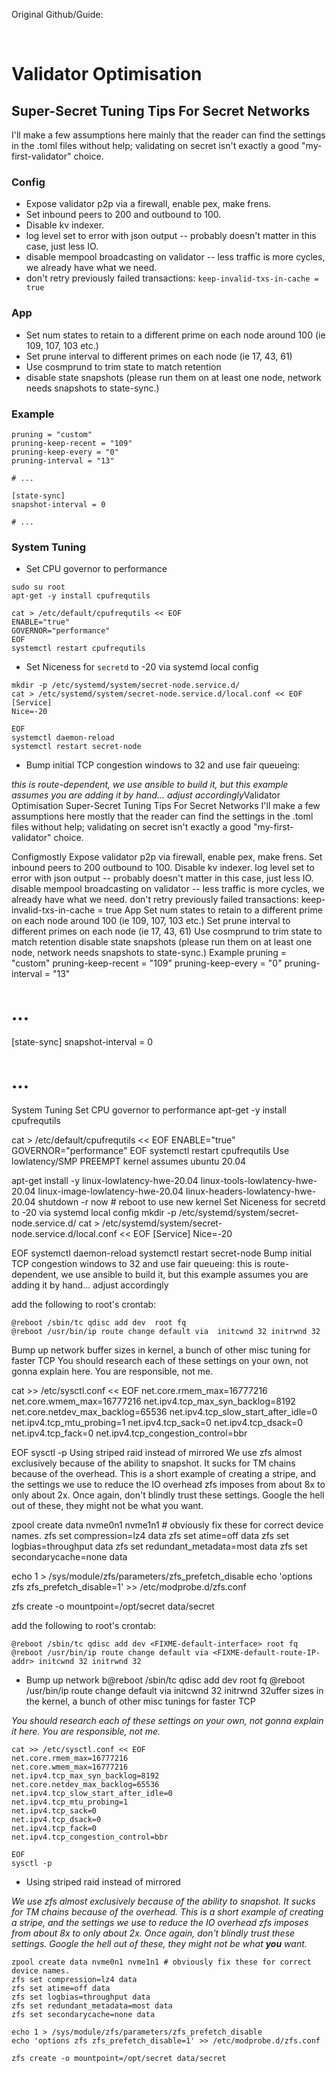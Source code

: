 Original Github/Guide:

<br>

# Validator Optimisation

## Super-Secret Tuning Tips For Secret Networks

I'll make a few assumptions here mainly that the reader can find the settings in the .toml files without help; validating on secret isn't exactly a good "my-first-validator" choice.

### Config

- Expose validator p2p via a firewall, enable pex, make frens.
- Set inbound peers to 200 and outbound to 100.
- Disable kv indexer.
- log level set to error with json output -- probably doesn't matter in this case, just less IO.
- disable mempool broadcasting on validator -- less traffic is more cycles, we already have what we need.
- don't retry previously failed transactions: `keep-invalid-txs-in-cache = true`

### App

- Set num states to retain to a different prime on each node around 100 (ie 109, 107, 103 etc.)
- Set prune interval to different primes on each node (ie 17, 43, 61)
- Use cosmprund to trim state to match retention
- disable state snapshots (please run them on at least one node, network needs snapshots to state-sync.)

### Example

```shell
pruning = "custom"
pruning-keep-recent = "109"
pruning-keep-every = "0"
pruning-interval = "13"

# ...

[state-sync]
snapshot-interval = 0

# ...
```

### System Tuning

- Set CPU governor to performance

```shell
sudo su root
apt-get -y install cpufrequtils

cat > /etc/default/cpufrequtils << EOF
ENABLE="true"
GOVERNOR="performance"
EOF
systemctl restart cpufrequtils
```

- Set Niceness for `secretd` to -20 via systemd local config

```shell
mkdir -p /etc/systemd/system/secret-node.service.d/
cat > /etc/systemd/system/secret-node.service.d/local.conf << EOF
[Service]
Nice=-20

EOF
systemctl daemon-reload
systemctl restart secret-node
```

- Bump initial TCP congestion windows to 32 and use fair queueing:

*this is route-dependent, we use ansible to build it, but this example assumes you are adding it by hand... adjust accordingly*Validator Optimisation
Super-Secret Tuning Tips For Secret Networks
I'll make a few assumptions here mostly that the reader can find the settings in the .toml files without help; validating on secret isn't exactly a good "my-first-validator" choice.

Configmostly
Expose validator p2p via firewall, enable pex, make frens.
Set inbound peers to 200 outbound to 100.
Disable kv indexer.
log level set to error with json output -- probably doesn't matter in this case, just less IO.
disable mempool broadcasting on validator -- less traffic is more cycles, we already have what we need.
don't retry previously failed transactions: keep-invalid-txs-in-cache = true
App
Set num states to retain to a different prime on each node around 100 (ie 109, 107, 103 etc.)
Set prune interval to different primes on each node (ie 17, 43, 61)
Use cosmprund to trim state to match retention
disable state snapshots (please run them on at least one node, network needs snapshots to state-sync.)
Example
pruning = "custom"
pruning-keep-recent = "109"
pruning-keep-every = "0"
pruning-interval = "13"

# ...

\[state-sync]
snapshot-interval = 0

# ...

System Tuning
Set CPU governor to performance
apt-get -y install cpufrequtils

cat > /etc/default/cpufrequtils \<\< EOF
ENABLE="true"
GOVERNOR="performance"
EOF
systemctl restart cpufrequtils
Use lowlatency/SMP PREEMPT kernel
assumes ubuntu 20.04

apt-get install -y linux-lowlatency-hwe-20.04 linux-tools-lowlatency-hwe-20.04 linux-image-lowlatency-hwe-20.04 linux-headers-lowlatency-hwe-20.04
shutdown -r now # reboot to use new kernel
Set Niceness for secretd to -20 via systemd local config
mkdir -p /etc/systemd/system/secret-node.service.d/
cat > /etc/systemd/system/secret-node.service.d/local.conf \<\< EOF
\[Service]
Nice=-20

EOF
systemctl daemon-reload
systemctl restart secret-node
Bump initial TCP congestion windows to 32 and use fair queueing:
this is route-dependent, we use ansible to build it, but this example assumes you are adding it by hand... adjust accordingly

add the following to root's crontab:

```shell
@reboot /sbin/tc qdisc add dev  root fq
@reboot /usr/bin/ip route change default via  initcwnd 32 initrwnd 32
```

Bump up network buffer sizes in kernel, a bunch of other misc tuning for faster TCP You should research each of these settings on your own, not gonna explain here. You are responsible, not me.

cat >> /etc/sysctl.conf \<\< EOF
net.core.rmem\_max=16777216
net.core.wmem\_max=16777216
net.ipv4.tcp\_max\_syn\_backlog=8192
net.core.netdev\_max\_backlog=65536
net.ipv4.tcp\_slow\_start\_after\_idle=0
net.ipv4.tcp\_mtu\_probing=1
net.ipv4.tcp\_sack=0
net.ipv4.tcp\_dsack=0
net.ipv4.tcp\_fack=0
net.ipv4.tcp\_congestion\_control=bbr

EOF
sysctl -p
Using striped raid instead of mirrored
We use zfs almost exclusively because of the ability to snapshot. It sucks for TM chains because of the overhead. This is a short example of creating a stripe, and the settings we use to reduce the IO overhead zfs imposes from about 8x to only about 2x. Once again, don't blindly trust these settings. Google the hell out of these, they might not be what you want.

zpool create data nvme0n1 nvme1n1 # obviously fix these for correct device names.
zfs set compression=lz4 data
zfs set atime=off data
zfs set logbias=throughput data
zfs set redundant\_metadata=most data
zfs set secondarycache=none data

echo 1 > /sys/module/zfs/parameters/zfs\_prefetch\_disable
echo 'options zfs zfs\_prefetch\_disable=1' >> /etc/modprobe.d/zfs.conf

zfs create -o mountpoint=/opt/secret data/secret

add the following to root's crontab:

```shell
@reboot /sbin/tc qdisc add dev <FIXME-default-interface> root fq
@reboot /usr/bin/ip route change default via <FIXME-default-route-IP-addr> initcwnd 32 initrwnd 32
```

- Bump up network b@reboot /sbin/tc qdisc add dev  root fq
  @reboot /usr/bin/ip route change default via  initcwnd 32 initrwnd 32uffer sizes in the kernel, a bunch of other misc tunings for faster TCP

*You should research each of these settings on your own, not gonna explain it here. You are responsible, not me.*

```shell
cat >> /etc/sysctl.conf << EOF
net.core.rmem_max=16777216
net.core.wmem_max=16777216
net.ipv4.tcp_max_syn_backlog=8192
net.core.netdev_max_backlog=65536
net.ipv4.tcp_slow_start_after_idle=0
net.ipv4.tcp_mtu_probing=1
net.ipv4.tcp_sack=0
net.ipv4.tcp_dsack=0
net.ipv4.tcp_fack=0
net.ipv4.tcp_congestion_control=bbr

EOF
sysctl -p
```

- Using striped raid instead of mirrored

*We use zfs almost exclusively because of the ability to snapshot. It sucks for TM chains because of the overhead. This is a short example of creating a stripe, and the settings we use to reduce the IO overhead zfs imposes from about 8x to only about 2x. Once again, don't blindly trust these settings. Google the hell out of these, they might not be what **you*** *want.*

```shell
zpool create data nvme0n1 nvme1n1 # obviously fix these for correct device names.
zfs set compression=lz4 data
zfs set atime=off data
zfs set logbias=throughput data
zfs set redundant_metadata=most data
zfs set secondarycache=none data

echo 1 > /sys/module/zfs/parameters/zfs_prefetch_disable
echo 'options zfs zfs_prefetch_disable=1' >> /etc/modprobe.d/zfs.conf

zfs create -o mountpoint=/opt/secret data/secret
```

<br>
